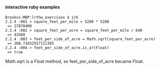#### interactive ruby examples

```
Brookss-MBP:lrthw_exercises $ irb
2.2.4 :001 > square_feet_per_mile = 5280 * 5280
 => 27878400
2.2.4 :002 > square_feet_per_acre = square_feet_per_mile / 640
 => 43560
2.2.4 :003 > feet_per_side_of_acre = Math.sqrt(square_feet_per_acre)
 => 208.71032557111303
2.2.4 :004 > feet_per_side_of_acre.is_a?(Float)
 => true 
``` 

Math.sqrt is a Float method, so feet_per_side_of_acre became Float.
